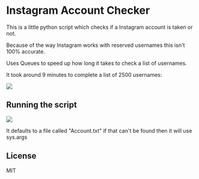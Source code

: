 Instagram Account Checker 
========= 
 
This is a little python script which checks if a Instagram account is taken or not. 
 
Because of the way Instagram works with reserved usernames this isn't 100% accurate.

Uses Queues to speed up how long it takes to check a list of usernames.

It took around 9 minutes to complete a list of 2500 usernames:

![](http://i.imgur.com/K2CUXo1.png)


Running the script
--------------


![](http://i.imgur.com/H4CyEfp.png)

It defaults to a file called "Account.txt" if that can't be found then it will use sys.args

    


License
----

MIT

